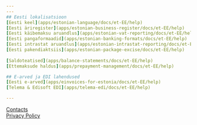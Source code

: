 ```yaml
---
---
## Eesti lokalisatsioon
[Eesti keel](apps/estonian-language/docs/et-EE/help)  
[Eesti äriregister](apps/estonian-business-register/docs/et-EE/help)  
[Eesti käibemaksu aruandlus](apps/estonian-vat-reporting/docs/et-EE/help)  
[Eesti pangaformaadid](apps/estonian-banking-formats/docs/et-EE/help)  
[Eesti intrastat aruandlus](apps/estonian-intrastat-reporting/docs/et-EE/help)  
[Eesti pakendiaktsiis](apps/estonian-package-excise/docs/et-EE/help)  
  
[Saldoteatised](apps/balance-statements/docs/et-EE/help)  
[Ettemaksude haldus](apps/prepayment-management/docs/et-EE/help)  

## E-arved ja EDI lahendused
[Eesti e-arved](apps/einvoices-for-estonia/docs/et-EE/help)  
[Telema & Edisoft EDI](apps/telema-edi/docs/et-EE/help)

---
```


[Contacts](docs/en-us/contacts.md)  
[Privacy Policy](docs/en-us/privacy.md)

